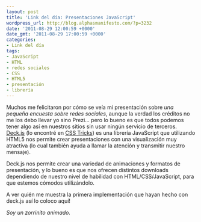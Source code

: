 ```yaml
---
layout: post
title: 'Link del día: Presentaciones JavaScript'
wordpress_url: http://blog.alphasmanifesto.com/?p=3232
date: '2011-08-29 12:00:59 +0000'
date_gmt: '2011-08-29 17:00:59 +0000'
categories:
- Link del día
tags:
- JavaScript
- HTML
- redes sociales
- CSS
- HTML5
- presentación
- librería
---
```


Muchos me felicitaron por cómo se veía mi presentación sobre _una pequeña encuesta sobre redes sociales_, aunque la verdad los créditos no me los debo llevar yo sino Prezi... pero lo bueno es que todos podemos tener algo así en nuestros sitios sin usar ningún servicio de terceros. [Deck.js](http://imakewebthings.github.com/deck.js/) (lo encontré en [CSS Tricks](http://css-tricks.com/13767-deck-js/)) es una librería JavaScript que utilizando HTML5 nos permite crear presentaciones con una visualización muy atractiva (lo cual también ayuda a llamar la atención y transmitir nuestro mensaje).

Deck.js nos permite crear una variedad de animaciones y formatos de presentación, y lo bueno es que nos ofrecen distintos downloads dependiendo de nuestro nivel de habilidad con HTML/CSS/JavaScript, para que estemos cómodos utilizándolo.

A ver quién me muestra la primera implementación que hayan hecho con deck.js así lo coloco aquí!

_Soy un zorrinito animado._
